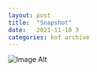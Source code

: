 ```yaml
---
layout:	post
title:	"Snapshot"
date:	2021-11-18 3
categories:	kof archive
---
```


![Image Alt](https://k0f.github.io/assets/2021-11-18-144345.jpg)